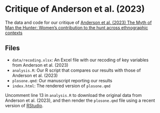
# Critique of Anderson et al. (2023)

<!-- badges: start -->
<!-- badges: end -->

The data and code for our critique of [Anderson et al. (2023) The Myth of Man the Hunter: Women’s contribution to the hunt across ethnographic contexts](https://journals.plos.org/plosone/article?id=10.1371/journal.pone.0287101)

## Files

* `data/recoding.xlsx`: An Excel file with our recoding of key variables from Anderson et al. (2023)
* `analysis.R`: Our R script that compares our results with those of Anderson et al. (2023)
* `plosone.qmd`: Our manuscript reporting our results
* `index.html`: The rendered version of `plosone.qmd`

Uncomment line 13 in `analysis.R` to download the original data from Anderson et al. (2023), and then render the `plosone.qmd` file using a recent version of [RStudio](https://posit.co/download/rstudio-desktop/).

